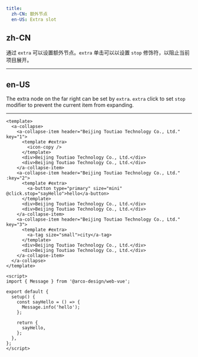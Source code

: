 ```yaml
title:
  zh-CN: 额外节点
  en-US: Extra slot
```

## zh-CN

通过 `extra` 可以设置额外节点。`extra` 单击可以以设置 `stop` 修饰符，以阻止当前项目展开。

---

## en-US

The extra node on the far right can be set by `extra`. `extra` click to set `stop` modifier to prevent the current item from expanding.

---

```vue
<template>
  <a-collapse>
    <a-collapse-item header="Beijing Toutiao Technology Co., Ltd." key="1">
      <template #extra>
        <icon-copy />
      </template>
      <div>Beijing Toutiao Technology Co., Ltd.</div>
      <div>Beijing Toutiao Technology Co., Ltd.</div>
    </a-collapse-item>
    <a-collapse-item header="Beijing Toutiao Technology Co., Ltd." :key="2">
      <template #extra>
        <a-button type="primary" size="mini" @click.stop="sayHello">hello</a-button>
      </template>
      <div>Beijing Toutiao Technology Co., Ltd.</div>
      <div>Beijing Toutiao Technology Co., Ltd.</div>
    </a-collapse-item>
    <a-collapse-item header="Beijing Toutiao Technology Co., Ltd." key="3">
      <template #extra>
        <a-tag size="small">city</a-tag>
      </template>
      <div>Beijing Toutiao Technology Co., Ltd.</div>
      <div>Beijing Toutiao Technology Co., Ltd.</div>
    </a-collapse-item>
  </a-collapse>
</template>

<script>
import { Message } from '@arco-design/web-vue';

export default {
  setup() {
    const sayHello = () => {
      Message.info('hello');
    };

    return {
      sayHello,
    };
  },
};
</script>
```
